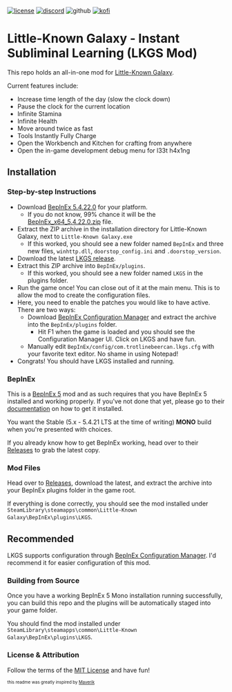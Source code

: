 [![license](https://img.shields.io/badge/License-MIT-555555?style=flat&labelColor=333&color=yellow)](https://opensource.org/licenses/MIT) [![discord](https://img.shields.io/badge/-trotlinebeercan-555555?style=flat&labelColor=333&logoColor=white&logo=discord)](https://github.com/trotlinebeercan) ![github](https://img.shields.io/badge/-trotlinebeercan-555555?style=flat&labelColor=333&logoColor=white&logo=github) [![kofi](https://img.shields.io/badge/Ko--fi-555555?style=flat&logo=ko-fi&logoColor=white&labelColor=333&link=https%253A%252F%252Fko-fi.com%25%2FZ8Z6T7OWX)](https://ko-fi.com/trotlinebeercan)

# Little-Known Galaxy - Instant Subliminal Learning (LKGS Mod)

This repo holds an all-in-one mod for [Little-Known Galaxy](https://linktr.ee/littleknowngalaxy).

Current features include:
- Increase time length of the day (slow the clock down)
- Pause the clock for the current location
- Infinite Stamina
- Infinite Health
- Move around twice as fast
- Tools Instantly Fully Charge
- Open the Workbench and Kitchen for crafting from anywhere
- Open the in-game development debug menu for l33t h4x1ng

## Installation

### Step-by-step Instructions
- Download [BepInEx 5.4.22.0](https://github.com/BepInEx/BepInEx/releases/tag/v5.4.22) for your platform.
    - If you do not know, 99% chance it will be the [BepInEx_x64_5.4.22.0.zip](https://github.com/BepInEx/BepInEx/releases/download/v5.4.22/BepInEx_x64_5.4.22.0.zip) file.
- Extract the ZIP archive in the installation directory for Little-Known Galaxy, next to `Little-Known Galaxy.exe`
    - If this worked, you should see a new folder named `BepInEx` and three new files, `winhttp.dll`, `doorstop_config.ini` and `.doorstop_version`.
- Download the latest [LKGS release](https://github.com/trotlinebeercan/LKGS/releases).
- Extract this ZIP archive into `BepInEx/plugins`.
    - If this worked, you should see a new folder named `LKGS` in the plugins folder.
- Run the game once! You can close out of it at the main menu. This is to allow the mod to create the configuration files.
- Here, you need to enable the patches you would like to have active. There are two ways:
    - Download [BepInEx Configuration Manager](https://github.com/BepInEx/BepInEx.ConfigurationManager) and extract the archive into the `BepInEx/plugins` folder.
        - Hit F1 when the game is loaded and you should see the Configuration Manager UI. Click on LKGS and have fun.
    - Manually edit `BepInEx/config/com.trotlinebeercan.lkgs.cfg` with your favorite text editor. No shame in using Notepad!
- Congrats! You should have LKGS installed and running.

### BepInEx

This is a [BepInEx 5](https://github.com/BepInEx/BepInEx) mod and as such requires that you have BepInEx 5 installed and working properly. If you've not done that yet, please go to their [documentation](https://docs.bepinex.dev/articles/user_guide/installation/index.html) on how to get it installed. 

You want the Stable (5.x - 5.4.21 LTS at the time of writing) **MONO** build when you're presented with choices.

If you already know how to get BepInEx working, head over to their [Releases](https://github.com/BepInEx/BepInEx/releases) to grab the latest copy.

### Mod Files

Head over to [Releases](https://github.com/trotlinebeercan/LKGS/releases), download the latest, and extract the archive into your BepInEx plugins folder in the game root.

If everything is done correctly, you should see the mod installed under `SteamLibrary\steamapps\common\Little-Known Galaxy\BepInEx\plugins\LKGS`.

## Recommended

LKGS supports configuration through [BepInEx Configuration Manager](https://github.com/BepInEx/BepInEx.ConfigurationManager). I'd recommend it for easier configuration of this mod.

### Building from Source

Once you have a working BepInEx 5 Mono installation running successfully, you can build this repo and the plugins will be automatically staged into your game folder.

You should find the mod installed under `SteamLibrary\steamapps\common\Little-Known Galaxy\BepInEx\plugins\LKGS`.

### License & Attribution

Follow the terms of the [MIT License](https://opensource.org/licenses/MIT) and have fun!

<sub><sup>this readme was greatly inspired by [Maverik](https://github.com/Maverik)</sup></sub>
